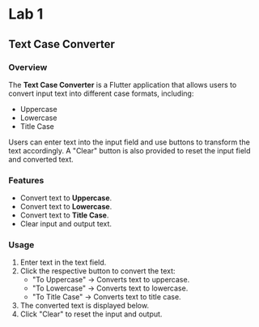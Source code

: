 # Lab 1
## Text Case Converter

### Overview
The **Text Case Converter** is a Flutter application that allows users to convert input text into different case formats, including:
- Uppercase
- Lowercase
- Title Case

Users can enter text into the input field and use buttons to transform the text accordingly. A "Clear" button is also provided to reset the input field and converted text.

### Features
- Convert text to **Uppercase**.
- Convert text to **Lowercase**.
- Convert text to **Title Case**.
- Clear input and output text.

### Usage
1. Enter text in the text field.
2. Click the respective button to convert the text:
    - "To Uppercase" → Converts text to uppercase.
    - "To Lowercase" → Converts text to lowercase.
    - "To Title Case" → Converts text to title case.
3. The converted text is displayed below.
4. Click "Clear" to reset the input and output.
